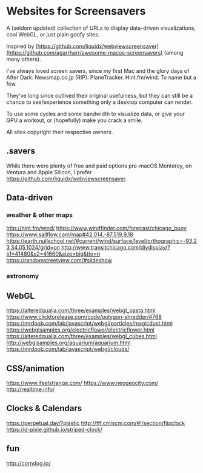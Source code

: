 # Websites for Screensavers
 A (seldom updated) collection of URLs to display data-driven visualizations, cool WebGL, or just plain goofy sites.
 
 Inspired by [https://github.com/liquidx/webviewscreensaver](https://github.com/agarrharr/awesome-macos-screensavers) (among many others).
 
 I've always loved screen savers, since my first Mac and the glory days of After Dark.  Newsmap.co.jp (RIP).  PlaneTracker.  Hint.fm/wind.  To name but a few.
 
 They've long since outlived their original usefulness, but they can still be a chance to see/experience something only a desktop computer can render.
 
 To use some cycles and some bandwidth to visualize data, or give your GPU a workout, or (hopefully) make you crack a smile.
 
 All sites copyright their respective owners.
 
## .savers
 While there were plenty of free and paid options pre-macOS Monterey, on Ventura and Apple Silicon, I prefer https://github.com/liquidx/webviewscreensaver.

## Data-driven

### weather & other maps
http://hint.fm/wind/
https://www.windfinder.com/forecast/chicago_buoy
https://www.sailflow.com/map#42.014,-87.519,9,18
https://earth.nullschool.net/#current/wind/surface/level/orthographic=-93.23,34.05,1024/grid=on
http://www.transitchicago.com/diydisplay/?s1=41480&s2=41660&size=big&tto=n
https://randomstreetview.com/#slideshow

### astronomy

## WebGL
https://alteredqualia.com/three/examples/webgl_pasta.html
https://www.clicktorelease.com/code/polygon-shredder/#768
https://mrdoob.com/lab/javascript/webgl/particles/magicdust.html
https://webglsamples.org/electricflower/electricflower.html
https://alteredqualia.com/three/examples/webgl_cubes.html
http://webglsamples.org/aquarium/aquarium.html
https://mrdoob.com/lab/javascript/webgl/clouds/

## CSS/animation
https://www.ifeelstrange.com/
https://www.neogeocity.com/
http://realtime.info/

## Clocks & Calendars
https://perpetual.day/?plastic
http://fff.cmiscm.com/#!/section/flipclock
https://d-pixie.github.io/striped-clock/

## fun
http://corndog.io/
